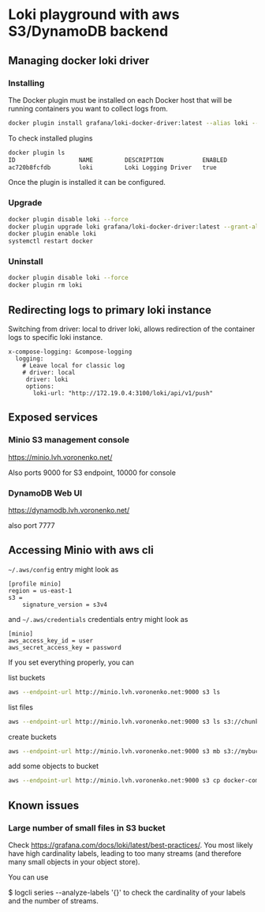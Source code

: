 # Loki playground with aws S3/DynamoDB backend

## Managing docker loki driver

### Installing
The Docker plugin must be installed on each Docker host that will be running containers you want to collect logs from.

```sh
docker plugin install grafana/loki-docker-driver:latest --alias loki --grant-all-permissions
```

To check installed plugins

```sh
docker plugin ls
ID                  NAME         DESCRIPTION           ENABLED
ac720b8fcfdb        loki         Loki Logging Driver   true
```
Once the plugin is installed it can be configured.

### Upgrade

```sh
docker plugin disable loki --force
docker plugin upgrade loki grafana/loki-docker-driver:latest --grant-all-permissions
docker plugin enable loki
systemctl restart docker
```

### Uninstall

```sh
docker plugin disable loki --force
docker plugin rm loki
```

## Redirecting logs to primary loki instance

Switching from driver: local to driver loki, allows redirection of the container logs to specific loki instance.

```
x-compose-logging: &compose-logging
  logging:
    # Leave local for classic log
    # driver: local
     driver: loki
     options:
       loki-url: "http://172.19.0.4:3100/loki/api/v1/push"
```

## Exposed services

### Minio S3 management console

https://minio.lvh.voronenko.net/

Also ports 9000 for S3 endpoint, 10000 for console

### DynamoDB Web UI

https://dynamodb.lvh.voronenko.net/

also port 7777

## Accessing Minio with aws cli

`~/.aws/config` entry might look as

```
[profile minio]
region = us-east-1
s3 =
    signature_version = s3v4
```

and `~/.aws/credentials` credentials entry might look as

```
[minio]
aws_access_key_id = user
aws_secret_access_key = password
```

If you set everything properly, you can

list buckets

```sh
aws --endpoint-url http://minio.lvh.voronenko.net:9000 s3 ls
```

list files

```sh
aws --endpoint-url http://minio.lvh.voronenko.net:9000 s3 ls s3://chunks
```

create buckets

```sh
aws --endpoint-url http://minio.lvh.voronenko.net:9000 s3 mb s3://mybucket
```

add some objects to bucket

```sh
aws --endpoint-url http://minio.lvh.voronenko.net:9000 s3 cp docker-compose.yml s3://mybucket
```

## Known issues

### Large number of small files in S3 bucket

Check https://grafana.com/docs/loki/latest/best-practices/. You most likely have high cardinality labels, leading to too many streams (and therefore many small objects in your object store).

You can use

$ logcli series --analyze-labels '{}'
to check the cardinality of your labels and the number of streams.
